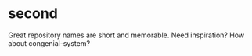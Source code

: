 # second
Great repository names are short and memorable. Need inspiration? How about congenial-system?
